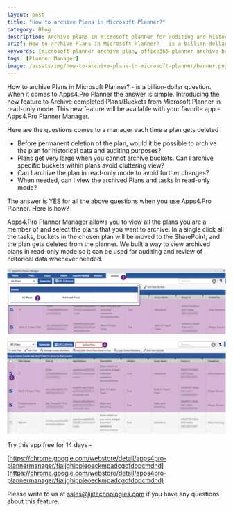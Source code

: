 ```yaml
---
layout: post
title: "How to archive Plans in Microsoft Planner?"
category: Blog
description: Archive plans in microsoft planner for auditing and historical view before permanent deletion.
brief: How to archive Plans in Microsoft Planner? - is a billion-dollar question. When it comes to Apps4.Pro Planner the answer is simple. Introducing the new feature to Archive completed Plans/Buckets from Microsoft Planner in read-only mode. This new feature will be available with your favorite app - Apps4.Pro Planner Manager.
keywords: [microsoft planner archive plan, office365 planner archive bucket, microsoft planner archive, archive completed plans.]
tags: [Planner Manager]
image: /assets/img/how-to-archive-plans-in-microsoft-planner/banner.png
---
```


How to archive Plans in Microsoft Planner? - is a billion-dollar
question. When it comes to Apps4.Pro Planner the answer is simple.
Introducing the new feature to Archive completed Plans/Buckets from
Microsoft Planner in read-only mode. This new feature will be available
with your favorite app - Apps4.Pro Planner Manager.

Here are the questions comes to a manager each time a plan gets deleted

-   Before permanent deletion of the plan, would it be possible to
    archive the plan for historical data and auditing purposes?
-   Plans get very large when you cannot archive buckets. Can I archive
    specific buckets within plans avoid cluttering view?
-   Can I archive the plan in read-only mode to avoid further changes?
-   When needed, can I view the archived Plans and tasks in read-only
    mode?

The answer is YES for all the above questions when you use Apps4.Pro
Planner. Here is how?

Apps4.Pro Planner Manager allows you to view all the plans you are a
member of and select the plans that you want to archive. In a single
click all the tasks, buckets in the chosen plan will be moved to the
SharePoint, and the plan gets deleted from the planner. We built a way
to view archived plans in read-only mode so it can be used for auditing
and review of historical data whenever needed.

![](/assets/img/how-to-archive-plans-in-microsoft-planner/microsoft-planner-archieve.png)

![](/assets/img/how-to-archive-plans-in-microsoft-planner/microsoft-planner-archieve-select-plans.png)

 Try this app free for 14 days -

[https://chrome.google.com/webstore/detail/apps4pro-plannermanager/fjaljghippleoeckmpadcgofdbpcmdnd](https://chrome.google.com/webstore/detail/apps4pro-plannermanager/fjaljghippleoeckmpadcgofdbpcmdnd)

 Please write to us at
[sales@jijitechnologies.com](mailto:sales@jijitechnologies.com) if you
have any questions about this feature.
